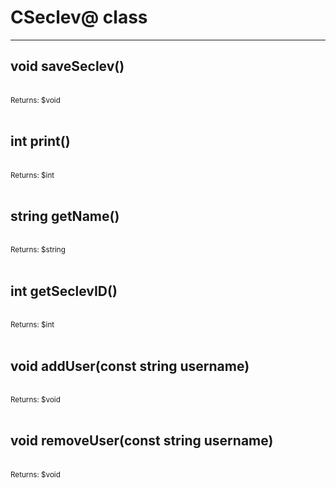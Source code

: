 # CSeclev@ class

---

## void saveSeclev()

<br>
<small>Returns: $void </small>

<br>
<br>

## int print()

<br>
<small>Returns: $int </small>

<br>
<br>

## string getName()

<br>
<small>Returns: $string </small>

<br>
<br>

## int getSeclevID()

<br>
<small>Returns: $int </small>

<br>
<br>

## void addUser(const string username)

<br>
<small>Returns: $void </small>

<br>
<br>

## void removeUser(const string username)

<br>
<small>Returns: $void </small>

<br>
<br>

